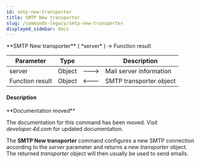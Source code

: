 ```yaml
---
id: smtp-new-transporter
title: SMTP New transporter
slug: /commands-legacy/smtp-new-transporter
displayed_sidebar: docs
---
```


<!--REF #_command_.SMTP New transporter.Syntax-->**SMTP New transporter** ( *server* ) -> Function result<!-- END REF-->
<!--REF #_command_.SMTP New transporter.Params-->
| Parameter | Type |  | Description |
| --- | --- | --- | --- |
| server | Object | &#x1F852; | Mail server information |
| Function result | Object | &#x1F850; | SMTP transporter object |

<!-- END REF-->

#### Description 

<!--REF #_command_.SMTP New transporter.Summary-->**Documentation moved**

The documentation for this command has been moved.<!-- END REF--> Visit *developer.4d.com* for updated documentation.

The **SMTP New transporter** command configures a new SMTP connection according to the *server* parameter and returns a new *transporter* object. The returned *transporter* object will then usually be used to send emails.
